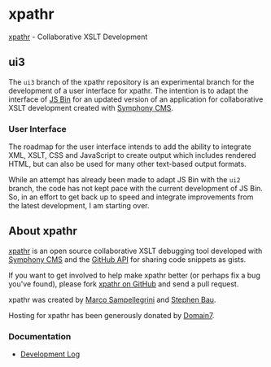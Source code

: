 xpathr
======

[xpathr](http://xpathr.com/) - Collaborative XSLT Development


## ui3

The `ui3` branch of the xpathr repository is an experimental branch for the development of a
user interface for xpathr. The intention is to adapt the interface of [JS Bin](http://jsbin.com/) for an updated version
of an application for collaborative XSLT development created with [Symphony CMS](http://getsymphony.com/).


### User Interface

The roadmap for the user interface intends to add the ability to integrate XML, XSLT, CSS and JavaScript
to create output which includes rendered HTML, but can also be used for many other text-based output formats.

While an attempt has already been made to adapt JS Bin with the `ui2` branch, the code has not kept pace
with the current development of JS Bin. So, in an effort to get back up to speed and integrate improvements
from the latest development, I am starting over.


## About xpathr

[xpathr](http://xpathr.com/) is an open source collaborative XSLT debugging tool developed with [Symphony CMS](http://getsymphony.com/) and the [GitHub API](http://developer.github.com/v3/gists/) for sharing code snippets as gists.

If you want to get involved to help make xpathr better (or perhaps fix a bug you've found), please fork [xpathr on GitHub](http://github.com/alpacaaa/xpathr) and send a pull request.

xpathr was created by [Marco Sampellegrini](http://getsymphony.com/get-involved/member/alpacaaa/) and [Stephen Bau](http://getsymphony.com/get-involved/member/bauhouse/).

Hosting for xpathr has been generously donated by [Domain7](http://domain7.com/).


### Documentation

 - [Development Log](https://github.com/bauhouse/xpathr/tree/ui3/docs/log.md)

